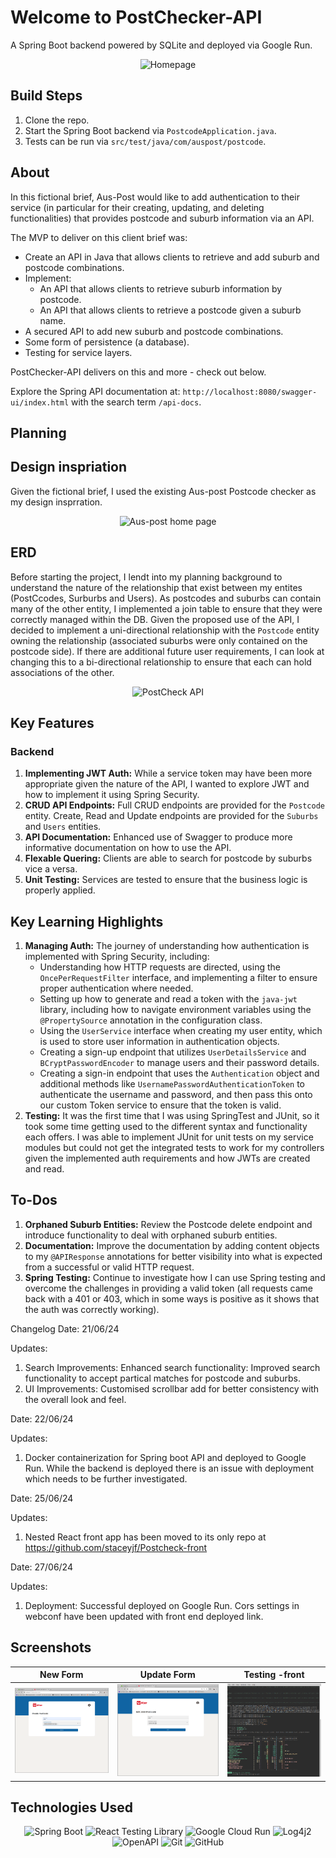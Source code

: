 # Welcome to PostChecker-API

A Spring Boot backend powered by SQLite and deployed via Google Run.

<div align="center">
  <img src="./planning /postcheckAPI.gif" alt="Homepage">
</div>

## Build Steps

1. Clone the repo.
2. Start the Spring Boot backend via `PostcodeApplication.java`.
3. Tests can be run via `src/test/java/com/auspost/postcode`.

## About

In this fictional brief, Aus-Post would like to add authentication to their service (in particular for their creating, updating, and deleting functionalities) that provides postcode and suburb information via an API.

The MVP to deliver on this client brief was:

- Create an API in Java that allows clients to retrieve and add suburb and postcode combinations.
- Implement:
  - An API that allows clients to retrieve suburb information by postcode.
  - An API that allows clients to retrieve a postcode given a suburb name.
- A secured API to add new suburb and postcode combinations.
- Some form of persistence (a database).
- Testing for service layers.

PostChecker-API delivers on this and more - check out below.

Explore the Spring API documentation at: `http://localhost:8080/swagger-ui/index.html` with the search term `/api-docs`.

## Planning

## Design inspriation

Given the fictional brief, I used the existing Aus-post Postcode checker as my design insprration.

<div align="center">
  <img src="../PostCheck-API/planning /aus-post-inspiration.png"  alt="Aus-post home page">
</div>

## ERD

Before starting the project, I lendt into my planning background to understand the nature of the relationship that exist between my entites (PostCcodes, Surburbs and Users). As postcodes and suburbs can contain many of the other entity, I implemented a join table to ensure that they were correctly managed within the DB. Given the proposed use of the API, I decided to implement a uni-directional relationship with the `Postcode` entity owning the relationship (associated suburbs were only contained on the postcode side). If there are additional future user requirements, I can look at changing this to a bi-directional relationship to ensure that each can hold associations of the other.

<div align="center">
  <img src="../PostCheck-API/planning /postcheck_erd.png" alt="PostCheck API">
</div>

## Key Features

### Backend

1. **Implementing JWT Auth:** While a service token may have been more appropriate given the nature of the API, I wanted to explore JWT and how to implement it using Spring Security.
2. **CRUD API Endpoints:** Full CRUD endpoints are provided for the `Postcode` entity. Create, Read and Update endpoints are provided for the `Suburbs` and `Users` entities.
3. **API Documentation:** Enhanced use of Swagger to produce more informative documentation on how to use the API.
4. **Flexable Quering:** Clients are able to search for postcode by suburbs vice a versa.
5. **Unit Testing:** Services are tested to ensure that the business logic is properly applied.

## Key Learning Highlights

1. **Managing Auth:** The journey of understanding how authentication is implemented with Spring Security, including:
   - Understanding how HTTP requests are directed, using the `OncePerRequestFilter` interface, and implementing a filter to ensure proper authentication where needed.
   - Setting up how to generate and read a token with the `java-jwt` library, including how to navigate environment variables using the `@PropertySource` annotation in the configuration class.
   - Using the `UserService` interface when creating my user entity, which is used to store user information in authentication objects.
   - Creating a sign-up endpoint that utilizes `UserDetailsService` and `BCryptPasswordEncoder` to manage users and their password details.
   - Creating a sign-in endpoint that uses the `Authentication` object and additional methods like `UsernamePasswordAuthenticationToken` to authenticate the username and password, and then pass this onto our custom Token service to ensure that the token is valid.
2. **Testing:** It was the first time that I was using SpringTest and JUnit, so it took some time getting used to the different syntax and functionality each offers. I was able to implement JUnit for unit tests on my service modules but could not get the integrated tests to work for my controllers given the implemented auth requirements and how JWTs are created and read.

## To-Dos

1. **Orphaned Suburb Entities:** Review the Postcode delete endpoint and introduce functionality to deal with orphaned suburb entities.
2. **Documentation:** Improve the documentation by adding content objects to my `@APIResponse` annotations for better visibility into what is expected from a successful or valid HTTP request.
3. **Spring Testing:** Continue to investigate how I can use Spring testing and overcome the challenges in providing a valid token (all requests came back with a 401 or 403, which in some ways is positive as it shows that the auth was correctly working).

Changelog
Date: 21/06/24

Updates:

1. Search Improvements: Enhanced search functionality: Improved search functionality to accept partical matches for postcode and suburbs.
2. UI Improvements: Customised scrollbar add for better consistency with the overall look and feel.

Date: 22/06/24

Updates: 
1. Docker containerization for Spring boot API and deployed to Google Run. While the backend is deployed there is an issue with deployment which needs to be further investigated.

Date: 25/06/24

Updates: 
1. Nested React front app has been moved to its only repo at https://github.com/staceyjf/Postcheck-front

Date: 27/06/24

Updates: 
1. Deployment: Successful deployed on Google Run. Cors settings in webconf have been updated with front end deployed link.


## Screenshots

| New Form                                  | Update Form                                  | Testing -front                         |
| ----------------------------------------- | -------------------------------------------- | -------------------------------------- |
| <img src="./React/public/newform.png"  /> | <img src="./React/public/updateform.png"  /> | <img src="./React/public/test.png"  /> |

## Technologies Used

<div align="center">

![Spring Boot](https://img.shields.io/badge/-Spring%20Boot-05122A?style=flat&logo=springboot)
![React Testing Library](https://img.shields.io/badge/-React%20Testing%20Library-05122A?style=flat&logo=testinglibrary)
![Google Cloud Run](https://img.shields.io/badge/Google_Cloud_Run-4285F4?style=flat&logo=google-cloud&logoColor=white)
![Log4j2](https://img.shields.io/badge/-Log4j2-05122A?style=flat&logo=apache)
![OpenAPI](https://img.shields.io/badge/-OpenAPI-05122A?style=flat&logo=openapiinitiative)
![Git](https://img.shields.io/badge/-Git-05122A?style=flat&logo=git)
![GitHub](https://img.shields.io/badge/-GitHub-05122A?style=flat&logo=github)

</div>

